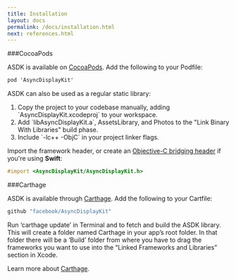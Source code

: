 ```yaml
---
title: Installation
layout: docs
permalink: /docs/installation.html
next: references.html
---
```


###CocoaPods

 ASDK is available on <a href="http://cocoapods.org">CocoaPods</a>.  Add the following to your Podfile:
 
 ```objective-c
pod 'AsyncDisplayKit'
```

ASDK can also be used as a regular static library:  

<ol>
 <li>Copy the project to your codebase manually, adding `AsyncDisplayKit.xcodeproj` to your workspace.</li> 
 <li>Add `libAsyncDisplayKit.a`, AssetsLibrary, and Photos to the "Link Binary With Libraries" build phase.</li>
 <li>Include `-lc++ -ObjC` in your project linker flags.</li>
</ol>

Import the framework header, or create an <a href="https://developer.apple.com/library/ios/documentation/swift/conceptual/buildingcocoaapps/MixandMatch.html">Objective-C bridging header</a> if you're using **Swift**:

 ```objective-c
#import <AsyncDisplayKit/AsyncDisplayKit.h>
```
    
###Carthage

ASDK is available through <a href="https://github.com/Carthage/Carthage">Carthage</a>. Add the following to your Cartfile:

 ```objective-c
github "facebook/AsyncDisplayKit"
```
Run ‘carthage update’ in Terminal and to fetch and build the ASDK library. This will create a folder named Carthage in your app’s root folder. In that folder there will be a ‘Build’ folder from where you have to drag the frameworks you want to use into the “Linked Frameworks and Libraries” section in Xcode.

Learn more about <a href="https://github.com/Carthage/Carthage/blob/master/README.md">Carthage</a>.
